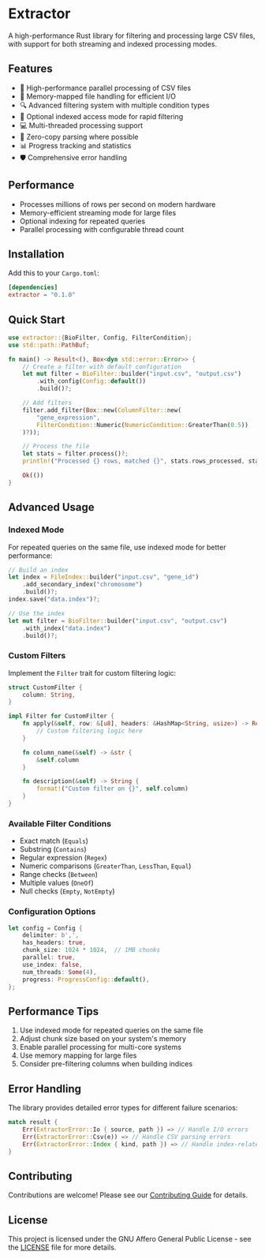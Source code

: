 # Extractor

A high-performance Rust library for filtering and processing large CSV files, with support for both streaming and indexed processing modes.

## Features

- 🚀 High-performance parallel processing of CSV files
- 📑 Memory-mapped file handling for efficient I/O
- 🔍 Advanced filtering system with multiple condition types
- 🤹 Optional indexed access mode for rapid filtering
- 💻 Multi-threaded processing support
- 🎯 Zero-copy parsing where possible
- 📊 Progress tracking and statistics
- 🛡️ Comprehensive error handling

## Performance

- Processes millions of rows per second on modern hardware
- Memory-efficient streaming mode for large files
- Optional indexing for repeated queries
- Parallel processing with configurable thread count

## Installation

Add this to your `Cargo.toml`:

```toml
[dependencies]
extractor = "0.1.0"
```

## Quick Start

```rust
use extractor::{BioFilter, Config, FilterCondition};
use std::path::PathBuf;

fn main() -> Result<(), Box<dyn std::error::Error>> {
    // Create a filter with default configuration
    let mut filter = BioFilter::builder("input.csv", "output.csv")
        .with_config(Config::default())
        .build()?;

    // Add filters
    filter.add_filter(Box::new(ColumnFilter::new(
        "gene_expression",
        FilterCondition::Numeric(NumericCondition::GreaterThan(0.5))
    )?));

    // Process the file
    let stats = filter.process()?;
    println!("Processed {} rows, matched {}", stats.rows_processed, stats.rows_matched);

    Ok(())
}
```

## Advanced Usage

### Indexed Mode

For repeated queries on the same file, use indexed mode for better performance:

```rust
// Build an index
let index = FileIndex::builder("input.csv", "gene_id")
    .add_secondary_index("chromosome")
    .build()?;
index.save("data.index")?;

// Use the index
let mut filter = BioFilter::builder("input.csv", "output.csv")
    .with_index("data.index")
    .build()?;
```

### Custom Filters

Implement the `Filter` trait for custom filtering logic:

```rust
struct CustomFilter {
    column: String,
}

impl Filter for CustomFilter {
    fn apply(&self, row: &[u8], headers: &HashMap<String, usize>) -> Result<bool> {
        // Custom filtering logic here
    }

    fn column_name(&self) -> &str {
        &self.column
    }

    fn description(&self) -> String {
        format!("Custom filter on {}", self.column)
    }
}
```

### Available Filter Conditions

- Exact match (`Equals`)
- Substring (`Contains`)
- Regular expression (`Regex`)
- Numeric comparisons (`GreaterThan`, `LessThan`, `Equal`)
- Range checks (`Between`)
- Multiple values (`OneOf`)
- Null checks (`Empty`, `NotEmpty`)

### Configuration Options

```rust
let config = Config {
    delimiter: b',',
    has_headers: true,
    chunk_size: 1024 * 1024,  // 1MB chunks
    parallel: true,
    use_index: false,
    num_threads: Some(4),
    progress: ProgressConfig::default(),
};
```

## Performance Tips

1. Use indexed mode for repeated queries on the same file
2. Adjust chunk size based on your system's memory
3. Enable parallel processing for multi-core systems
4. Use memory mapping for large files
5. Consider pre-filtering columns when building indices

## Error Handling

The library provides detailed error types for different failure scenarios:

```rust
match result {
    Err(ExtractorError::Io { source, path }) => // Handle I/O errors
    Err(ExtractorError::Csv(e)) => // Handle CSV parsing errors
    Err(ExtractorError::Index { kind, path }) => // Handle index-related errors
}
```

## Contributing

Contributions are welcome! Please see our [Contributing Guide](CONTRIBUTING.md) for details.

## License

This project is licensed under the GNU Affero General Public License - see the [LICENSE](https://github.com/HeartBioPortal/Extractor/blob/main/LICENCE) file for more details.
